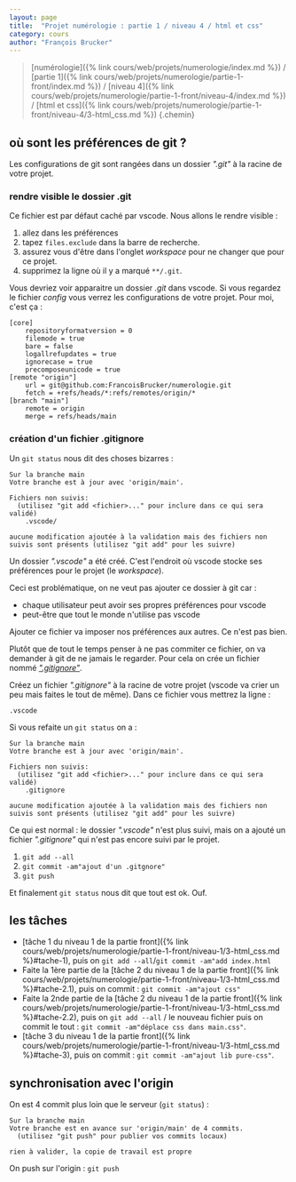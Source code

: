 ```yaml
---
layout: page
title:  "Projet numérologie : partie 1 / niveau 4 / html et css"
category: cours
author: "François Brucker"
---
```


> [numérologie]({% link cours/web/projets/numerologie/index.md %}) / [partie 1]({% link cours/web/projets/numerologie/partie-1-front/index.md %}) / [niveau 4]({% link cours/web/projets/numerologie/partie-1-front/niveau-4/index.md %}) / [html et css]({% link cours/web/projets/numerologie/partie-1-front/niveau-4/3-html_css.md %})
{.chemin}

## où sont les préférences de git ?

Les configurations de git sont rangées dans un dossier *".git"* à la racine de votre projet.

### rendre visible le dossier .git

Ce fichier est par défaut caché par vscode. Nous allons le rendre visible :

1. allez dans les préférences
2. tapez `files.exclude` dans la barre de recherche.
3. assurez vous d'être dans l'onglet *workspace* pour ne changer que pour ce projet.
4. supprimez la ligne où il y a marqué `**/.git`.

Vous devriez voir apparaitre un dossier *.git* dans vscode. Si vous regardez le fichier *config* vous verrez les configurations de votre projet. Pour moi, c'est ça :

```text
[core]
	repositoryformatversion = 0
	filemode = true
	bare = false
	logallrefupdates = true
	ignorecase = true
	precomposeunicode = true
[remote "origin"]
	url = git@github.com:FrancoisBrucker/numerologie.git
	fetch = +refs/heads/*:refs/remotes/origin/*
[branch "main"]
	remote = origin
	merge = refs/heads/main
```

### création d'un fichier .gitignore

Un `git status` nous dit des choses bizarres :

```text
Sur la branche main
Votre branche est à jour avec 'origin/main'.

Fichiers non suivis:
  (utilisez "git add <fichier>..." pour inclure dans ce qui sera validé)
	.vscode/

aucune modification ajoutée à la validation mais des fichiers non suivis sont présents (utilisez "git add" pour les suivre)
```

Un dossier *".vscode"* a été créé. C'est l'endroit où vscode stocke ses préférences pour le projet (le *workspace*). 

Ceci est problématique, on ne veut pas ajouter ce dossier à git car :

* chaque utilisateur peut avoir ses propres préférences pour vscode
* peut-être que tout le monde n'utilise pas vscode

Ajouter ce fichier va imposer nos préférences aux autres. Ce n'est pas bien.

Plutôt que de tout le temps penser à ne pas commiter ce fichier, on va demander à git de ne jamais le regarder. Pour cela on crée un fichier nommé [*".gitignore"*](https://docs.github.com/en/get-started/getting-started-with-git/ignoring-files).

Créez un fichier *".gitignore"* à la racine de votre projet (vscode va crier un peu mais faites le tout de même). Dans ce fichier vous mettrez la ligne :

```text
.vscode
```

Si vous refaite un `git status` on a :

```text
Sur la branche main
Votre branche est à jour avec 'origin/main'.

Fichiers non suivis:
  (utilisez "git add <fichier>..." pour inclure dans ce qui sera validé)
	.gitignore

aucune modification ajoutée à la validation mais des fichiers non suivis sont présents (utilisez "git add" pour les suivre)
```

Ce qui est normal : le dossier *".vscode"* n'est plus suivi, mais on a ajouté un fichier *".gitignore"* qui n'est pas encore suivi par le projet.

1. `git add --all`
2. `git commit -am"ajout d'un .gitgnore"`
3. `git push`

Et finalement `git status` nous dit que tout est ok. Ouf.

## les tâches

* [tâche 1 du niveau 1 de la partie front]({% link cours/web/projets/numerologie/partie-1-front/niveau-1/3-html_css.md %}#tache-1), puis on `git add --all`/`git commit -am"add index.html`
* Faite la 1ère partie de la [tâche 2 du niveau 1 de la partie front]({% link cours/web/projets/numerologie/partie-1-front/niveau-1/3-html_css.md %}#tache-2.1), puis on commit : `git commit -am"ajout css"`
* Faite la 2nde partie de la [tâche 2 du niveau 1 de la partie front]({% link cours/web/projets/numerologie/partie-1-front/niveau-1/3-html_css.md %}#tache-2.2), puis on `git add --all` / le nouveau fichier puis on commit le tout : `git commit -am"déplace css dans main.css"`.
* [tâche 3 du niveau 1 de la partie front]({% link cours/web/projets/numerologie/partie-1-front/niveau-1/3-html_css.md %}#tache-3), puis on commit : `git commit -am"ajout lib pure-css"`.

## synchronisation avec l'origin

On est 4 commit plus loin que le serveur (`git status`) :

```text
Sur la branche main
Votre branche est en avance sur 'origin/main' de 4 commits.
  (utilisez "git push" pour publier vos commits locaux)

rien à valider, la copie de travail est propre
```

 On push sur l'origin : `git push`
